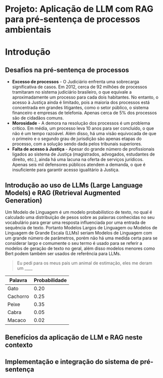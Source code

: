 # Projeto: Aplicação de LLM com RAG para pré-sentença de processos ambientais

# Introdução

## Desafios na pré-sentença de processos
* **Excesso de processos** - O Judiciário enfrenta uma sobrecarga significativa de casos. Em 2012, cerca de 92 milhões de processos tramitaram no sistema judiciário brasileiro, o que equivale a aproximadamente um processo para cada dois habitantes. No entanto, o acesso à Justiça ainda é limitado, pois a maioria dos processos está concentrada em grandes litigantes, como o setor público, o sistema financeiro e empresas de telefonia. Apenas cerca de 5% dos processos são de cidadãos comuns.
* **Morosidade** - A demora na resolução dos processos é um problema crítico. Em média, um processo leva 10 anos para ser concluído, o que não é um tempo razoável. Além disso, há uma visão equivocada de que o primeiro e o segundo grau de jurisdição são apenas etapas do processo, com a solução sendo dada pelos tribunais superiores.
* **Falta de acesso à Justiça** - Apesar do grande número de profissionais ligados ao sistema de Justiça (magistrados, advogados, estudantes de direito, etc.), ainda há uma lacuna na oferta de serviços jurídicos. Apenas seis mil defensores públicos atendem a demanda, o que é insuficiente para garantir acesso igualitário à Justiça.

## Introdução ao uso de LLMs (Large Language Models) e RAG (Retrieval Augmented Generation)
Um Modelo de Linguagem é um modelo probabilístico de texto, no qual é calculado uma distribuição de pesos sobre as palavras conhecidas no seu vocabulário para gerar uma resposta influenciada por uma entrada de sequência de texto. Portanto Modelos Largos de Linguagem ou Modelos de Linguagem de Grande Escala (LLMs) seriam Modelos de Linguagem com um grande número de parâmetros, porém não há uma medida certa para se considerar largo e comumente o seu termo é usado para se referir a modelos de geração de texto no geral, além disso modelos menores como Bert podem também ser usados de referência para LLMs.

> Eu pedi para os meus pais um animal de estimação, eles me deram um ____

Palavra|Probabilidade
---|---
Gato|0.20
Cachorro|0.25
Peixe|0.35
Cabra|0.05
Macaco|0.02


## Benefícios da aplicação de LLM e RAG neste contexto

## Implementação e integração do sistema de pré-sentença
